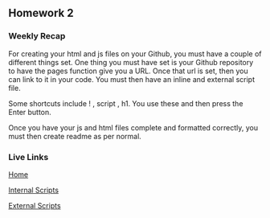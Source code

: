 ## Homework 2

### Weekly Recap

For creating your html and js files on your Github, you must have a couple of different things set.  One thing you must have set is your Github repository to have the pages function give you a URL.  Once that url is set, then you can link to it in your code.  You must then have an inline and external script file.

Some shortcuts include ! , script , h1.  You use these and then press the Enter button.

Once you have your js and html files complete and formatted correctly, you must then create readme as per normal.

### Live Links

[Home](https://txuan1231.github.io/sp25-n220/)

[Internal Scripts](https://github.com/txuan1231/sp25-n220/blob/main/homework-2/index.html)

[External Scripts](https://github.com/txuan1231/sp25-n220/blob/main/homework-2/outdex.html)